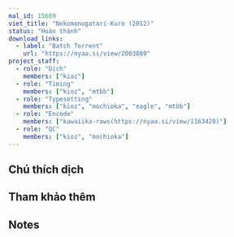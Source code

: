 ```yaml
---
mal_id: 15689
viet_title: "Nekomonogatari-Kuro (2012)"
status: "Hoàn thành"
download_links:
  - label: "Batch Torrent"
    url: "https://nyaa.si/view/2003889"
project_staff:
  - role: "Dịch"
    members: ["kioz"]
  - role: "Timing"
    members: ["kioz", "mtbb"]
  - role: "Typesetting"
    members: ["kioz", "mochioka", "eagle", "mtbb"]
  - role: "Encode"
    members: ["kawaiika-raws(https://nyaa.si/view/1163420)"]
  - role: "QC"
    members: ["kioz", "mochioka"]
---
```


## Chú thích dịch


## Tham khảo thêm



## Notes